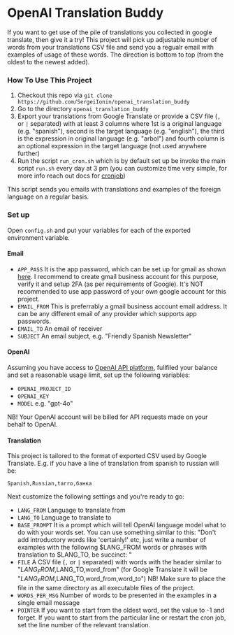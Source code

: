 # OpenAI Translation Buddy

If you want to get use of the pile of translations you collected in google translate, then give it a try!
This project will pick up adjustable number of words from your translations CSV file and send you a regualr email with examples of usage of these words. The direction is bottom to top (from the oldest to the newest added).

### How To Use This Project
1) Checkout this repo via `git clone https://github.com/SergeiIonin/openai_translation_buddy`
2) Go to the directory `openai_translation_buddy`
3) Export your translations from Google Translate or provide a CSV file (`,` or `|` separated) with at least 3 columns where 1st is a original language (e.g. "spanish"), second is the target language (e.g. "english"), the third is the expression in original language (e.g. "arbol") and fourth column is an optional expression in the target language (not used anywhere further)
4) Run the script `run_cron.sh` which is by default set up be invoke the main script `run.sh` every day at 3 pm (you can customize time very simple, for more info reach out docs for [cronjob](https://docs.cron-job.org/))

This script sends you emails with translations and examples of the foreign language on a regular basis.

### Set up
Open `config.sh` and put your variables for each of the exported environment variable.

#### Email
- `APP_PASS`
It is the app password, which can be set up for gmail as shown [here](https://support.google.com/mail/answer/185833?hl=en#zippy=%2Cwhy-you-may-need-an-app-password).
I recommend to create gmail business account for this purpose, verify it and setup 2FA (as per requirements of Google).
It's NOT recommended to use app password of your own google account for this project.
- `EMAIL_FROM`
This is preferrably a gmail business account email address. It can be any different email of any provider which supports app passwords.
- `EMAIL_TO`
An email of receiver
- `SUBJECT`
An email subject, e.g. "Friendly Spanish Newsletter"

#### OpenAI
Assuming you have access to [OpenAI API platform](https://platform.openai.com/docs/overview), fullfiled your balance and set a reasonable usage limit, set up the following variables:
- `OPENAI_PROJECT_ID`
- `OPENAI_KEY`
- `MODEL`
e.g. "gpt-4o"

NB! Your OpenAI account will be billed for API requests made on your behalf to OpenAI. 

#### Translation
This project is tailored to the format of exported CSV used by Google Translate. E.g. if you have a line of translation from spanish to russian will be:
```csv
Spanish,Russian,tarro,банка
```
Next customize the following settings and you're ready to go:
- `LANG_FROM`
Language to translate from
- `LANG_TO`
Language to translate to
- `BASE_PROMPT`
It is a prompt which will tell OpenAI language model what to do with your words set. You can use something similar to this:
"Don't add introductory words like 'certainly!' etc, just write a number of examples with the following $LANG_FROM words or phrases with translation to $LANG_TO, be succinct: "
- `FILE`
A CSV file (`,` or `|` separated) with words with the header similar to "$LANG_FROM,$LANG_TO,word_from" (for Google Translate it will be "$LANG_FROM,$LANG_TO,word_from,word_to")
NB! Make sure to place the file in the same directory as all executable files of the project.
- `WORDS_PER_MSG`
Number of words to be presented in the examples in a single email message
- `POINTER`
If you want to start from the oldest word, set the value to -1 and forget. If you want to start from the particular line or restart the cron job, set the line number of the relevant translation.
